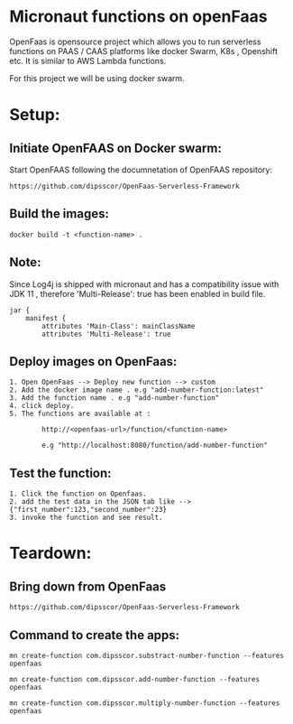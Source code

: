 
# Micronaut functions on openFaas
OpenFaas is opensource project which allows you to run serverless functions on PAAS / CAAS platforms like docker Swarm, K8s , Openshift etc. It is similar to AWS Lambda functions.
 
For this project we will be using docker swarm.

# Setup:

## Initiate OpenFAAS on Docker swarm:
Start OpenFAAS following the documnetation of OpenFAAS repository:

    https://github.com/dipsscor/OpenFaas-Serverless-Framework
    
    
## Build the images:

    docker build -t <function-name> .
    
    
## Note:
Since Log4j is shipped with micronaut and has a compatibility issue with JDK 11 , therefore 'Multi-Release': true has been enabled in build file.

    jar {
        manifest {
            attributes 'Main-Class': mainClassName
            attributes 'Multi-Release': true

## Deploy images on OpenFaas:

    1. Open OpenFaas --> Deploy new function --> custom
    2. Add the docker image name . e.g "add-number-function:latest"
    3. Add the function name . e.g "add-number-function"
    4. click deploy.
    5. The functions are available at :
    
            http://<openfaas-url>/function/<function-name>
            
            e.g "http://localhost:8080/function/add-number-function"
    
## Test the function:

    1. Click the function on Openfaas.
    2. add the test data in the JSON tab like --> {"first_number":123,"second_number":23}
    3. invoke the function and see result.
    
    

# Teardown:

## Bring down from OpenFaas

    https://github.com/dipsscor/OpenFaas-Serverless-Framework
    


## Command to create the apps:
    mn create-function com.dipsscor.substract-number-function --features openfaas
    
    mn create-function com.dipsscor.add-number-function --features openfaas
    
    mn create-function com.dipsscor.multiply-number-function --features openfaas

    
    
